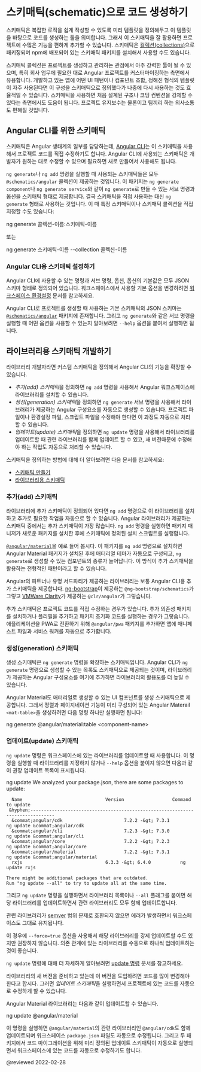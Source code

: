 <!--
# Generating code using schematics
-->
# 스키매틱(schematic)으로 코드 생성하기

<!--
A schematic is a template-based code generator that supports complex logic.
It is a set of instructions for transforming a software project by generating or modifying code.
Schematics are packaged into [collections](guide/glossary#collection) and installed with npm.

The schematic collection can be a powerful tool for creating, modifying, and maintaining any software project, but is particularly useful for customizing Angular projects to suit the particular needs of your own organization.
You might use schematics, for example, to generate commonly-used UI patterns or specific components, using predefined templates or layouts.
Use schematics to enforce architectural rules and conventions, making your projects consistent and inter-operative.
-->
스키매틱은 복잡한 로직을 쉽게 작성할 수 있도록 미리 템플릿을 정의해두고 이 템플릿을 바탕으로 코드를 생성하는 툴을 의미합니다.
그래서 이 스키매틱을 잘 활용하면 프로젝트에 수많은 기능을 편하게 추가할 수 있습니다.
스키매틱은 [컬렉션(collections)](guide/glossary#collection)으로 패키징되며 npm에 배포되어 있는 스키매틱 패키지를 설치해서 사용할 수도 있습니다.

스키매틱 콜렉션은 프로젝트를 생성하고 관리하는 관점에서 아주 강력한 툴이 될 수 있으며, 특히 회사 업무에 필요한 대로 Angular 프로젝트를 커스터마이징하는 측면에서 유용합니다.
개발하고 있는 앱에 어떤 UI 패턴이나 컴포넌트 조합, 정해진 형식의 템플릿이 자주 사용된다면 이 구성을 스키매틱으로 정의했다가 나중에 다시 사용하는 것도 효율적일 수 있습니다.
스키매틱을 사용하면 처음 설계된 구조나 코딩 컨벤션을 강제할 수 있다는 측면에서도 도움이 됩니다.
프로젝트 유지보수는 물론이고 팀끼리 하는 의사소통도 편해질 것입니다.


<!--
## Schematics for the Angular CLI
-->
## Angular CLI를 위한 스키매틱

<!--
Schematics are part of the Angular ecosystem.
The [Angular CLI](guide/glossary#cli)  uses schematics to apply transforms to a web-app project.
You can modify these schematics, and define new ones to do things like update your code to fix breaking changes in a dependency, for example, or to add a new configuration option or framework to an existing project.

Schematics that are included in the `@schematics/angular` collection are run by default by the commands `ng generate` and `ng add`.
The package contains named schematics that configure the options that are available to the CLI for `ng generate` sub-commands, such as `ng generate component` and `ng generate service`.
The subcommands for `ng generate` are shorthand for the corresponding schematic.
To specify a particular schematic \(or collection of schematics\) to generate, using the long form:

<code-example format="shell" language="shell">

ng generate my-schematic-collection:my-schematic-name

</code-example>

or

<code-example format="shell" language="shell">

ng generate my-schematic-name --collection collection-name

</code-example>
-->
스키매틱은 Angular 생태계의 일부를 담당하는데, [Angular CLI](guide/glossary#cli)는 이 스키매틱을 사용해서 프로젝트 코드를 직접 수정하기도 합니다.
Angular CLI에 사용되는 스키매틱은 개발자가 원하는 대로 수정할 수 있으며 필요하면 새로 만들어서 사용해도 됩니다.

`ng generate`나 `ng add` 명령을 실행할 때 사용되는 스키매틱들은 모두 `@schematics/angular` 콜렉션이 제공하는 것입니다.
이 패키지는 `ng generate component`나 `ng generate service`와 같이 `ng generate`로 만들 수 있는 서브 명령과 옵션을 스키매틱 형태로 제공합니다.
결국 스키매틱을 직접 사용하는 대신 `ng generate` 형태로 사용하는 것입니다.
이 때 특정 스키매틱이나 스키매틱 콜렉션을 직접 지정할 수도 있습니다:

<code-example format="shell" language="shell">

ng generate 콜렉션-이름:스키매틱-이름

</code-example>

또는

<code-example format="shell" language="shell">

ng generate 스키매틱-이름 --collection 콜렉션-이름

</code-example>


<!--
### Configuring CLI schematics
-->
### Angular CLI용 스키매틱 설정하기

<!--
A JSON schema associated with a schematic tells the Angular CLI what options are available to commands and subcommands, and determines the defaults.
These defaults can be overridden by providing a different value for an option on the command line.
See [Workspace Configuration](guide/workspace-config) for information about how to change the generation option defaults for your workspace.

The JSON schemas for the default schematics used by the CLI to generate projects and parts of projects are collected in the package [`@schematics/angular`](https://github.com/angular/angular-cli/tree/main/packages/schematics/angular).
The schema describes the options available to the CLI for each of the `ng generate` sub-commands, as shown in the `--help` output.
-->
Angular CLI에 사용할 수 있는 명령과 서브 명령, 옵션, 옵션의 기본값은 모두 JSON 스키마 형태로 정의되어 있습니다.
워크스페이스에서 사용할 기본 옵션을 변경하려면 [워크스페이스 환경설정](guide/workspace-config) 문서를 참고하세요.

Angular CLI로 프로젝트를 생성할 때 사용하는 기본 스키매틱의 JSON 스키마는 [`@schematics/angular`](https://github.com/angular/angular-cli/tree/main/packages/schematics/angular) 패키지에 존재합니다.
그리고 `ng generate`와 같은 서브 명령을 실행할 때 어떤 옵션을 사용할 수 있는지 알아보려면 `--help` 옵션을 붙여서 실행하면 됩니다.


<!--
## Developing schematics for libraries
-->
## 라이브러리용 스키매틱 개발하기

<!--
As a library developer, you can create your own collections of custom schematics to integrate your library with the Angular CLI.

*   An *add schematic* lets developers install your library in an Angular workspace using `ng add`
*   *Generation schematics* can tell the `ng generate` subcommands how to modify projects, add configurations and scripts, and scaffold artifacts that are defined in your library
*   An *update schematic* can tell the `ng update` command how to update your library's dependencies and adjust for breaking changes when you release a new version

For more details of what these look like and how to create them, see:

*   [Authoring Schematics](guide/schematics-authoring)
*   [Schematics for Libraries](guide/schematics-for-libraries)
-->
라이브러리 개발자라면 커스텀 스키매틱을 정의해서 Angular CLI의 기능을 확장할 수 있습니다.

*   *추가\(add\) 스키매틱*을 정의하면 `ng add` 명령을 사용해서 Angular 워크스페이스에 라이브러리를 설치할 수 있습니다.
*   *생성\(generation\) 스키매틱*을 정의하면 `ng generate` 서브 명령을 사용해서 라이브러리가 제공하는 Angular 구성요소를 자동으로 생성할 수 있습니다. 프로젝트 파일이나 환경설정 파일, 스크립트 파일을 수정해야 한다면 이 과정도 자동으로 처리할 수 있습니다.
*   *업데이트\(update\) 스키매틱*을 정의하면 `ng update` 명령을 사용해서 라이브러리를 업데이트할 때 관련 라이브러리를 함께 업데이트 할 수 있고, 새 버전때문에 수정해야 하는 작업도 자동으로 처리할 수 있습니다.

스키매틱을 정의하는 방법에 대해 더 알아보려면 다음 문서를 참고하세요:

*   [스키매틱 만들기](guide/schematics-authoring)
*   [라이브러리용 스키매틱](guide/schematics-for-libraries)


<!--
### Add schematics
-->
### 추가(add) 스키매틱

<!--
An add schematic is typically supplied with a library, so that the library can be added to an existing project with `ng add`.
The `add` command uses your package manager to download new dependencies, and invokes an installation script that is implemented as a schematic.

For example, the [`@angular/material`](https://material.angular.io/guide/schematics) schematic tells the `add` command to install and set up Angular Material and theming, and register new starter components that can be created with `ng generate`.
Look at this one as an example and model for your own add schematic.

Partner and third party libraries also support the Angular CLI with add schematics.
For example, `@ng-bootstrap/schematics` adds [ng-bootstrap](https://ng-bootstrap.github.io)  to an app, and  `@clr/angular` installs and sets up [Clarity from VMWare](https://vmware.github.io/clarity/documentation/v1.0/get-started).

An add schematic can also update a project with configuration changes, add additional dependencies \(such as polyfills\), or scaffold package-specific initialization code.
For example, the `@angular/pwa` schematic turns your application into a PWA by adding an application manifest and service worker.
-->
라이브러리에 추가 스키매틱이 정의되어 있다면 `ng add` 명령으로 이 라이브러리를 설치하고 추가로 필요한 작업을 자동으로 할 수 있습니다.
Angular 라이브러리가 제공하는 스키매틱 중에서는 추가 스키매틱이 가장 많습니다.
`ng add` 명령을 실행하면 패키지 매니저가 새로운 패키지를 설치한 후에 스키매틱에 정의된 설치 스크립트를 실행합니다.

[`@angular/material`](https://material.angular.io/guide/schematics)을 예로 들어 봅시다.
이 패키지를 `ng add` 명령으로 설치하면 Angular Material 패키지가 설치된 후에 매터리얼 테마가 자동으로 구성되고, `ng generate`로 생성할 수 있는 컴포넌트의 종류가 늘어납니다.
이 방식이 추가 스키매틱을 활용하는 전형적인 패턴이라고 할 수 있습니다.

Angular의 파트너나 유명 서드파티가 제공하는 라이브러리는 보통 Angular CLI용 추가 스키매틱을 제공합니다.
[ng-bootstrap](https://ng-bootstrap.github.io)이 제공하는 `@ng-bootstrap/schematics`가 그렇고 [VMWare Clarity](https://vmware.github.io/clarity/documentation/v1.0/get-started)가 제공하는 `@clr/angular`가 그렇습니다.

추가 스키매틱은 프로젝트 코드를 직접 수정하는 경우가 있습니다.
추가 의존성 패키지를 설치하거나 폴리필을 추가하고 패키지 초기화 코드를 실행하는 경우가 그렇습니다.
애플리케이션을 PWA로 전환하기 위해 `@angular/pwa` 패키지를 추가하면 앱에 매니페스트 파일과 서비스 워커를 자동으로 추가합니다.


<!--
### Generation schematics
-->
### 생성(generation) 스키매틱

<!--
Generation schematics are instructions for the `ng generate` command.
The documented sub-commands use the default Angular generation schematics, but you can specify a different schematic \(in place of a sub-command\) to generate an artifact defined in your library.

Angular Material, for example, supplies generation schematics for the UI components that it defines.
The following command uses one of these schematics to render an Angular Material `<mat-table>` that is pre-configured with a datasource for sorting and pagination.

<code-example format="shell" language="shell">

ng generate &commat;angular/material:table &lt;component-name&gt;

</code-example>
-->
생성 스키매틱은 `ng generate` 명령을 확장하는 스키매틱입니다.
Angular CLI가 `ng generate` 명령으로 생성할 수 있는 목록도 스키매틱으로 제공되는 것이며, 라이브러리가 제공하는 Angular 구성요소를 여기에 추가하면 라이브러리의 활용도를 더 높일 수 있습니다.

Angular Material도 매터리얼로 생성할 수 있는 UI 컴포넌트를 생성 스키매틱으로 제공합니다.
그래서 정렬과 페이지네이션 기능이 미리 구성되어 있는 Angular Materail `<mat-table>`을 생성하려면 다음 명령 하나만 실행하면 됩니다:

<code-example format="shell" language="shell">

ng generate &commat;angular/material:table &lt;component-name&gt;

</code-example>


<!--
### Update schematics
-->
### 업데이트(update) 스키매틱

<!--
 The `ng update` command can be used to update your workspace's library dependencies.
 If you supply no options or use the help option, the command examines your workspace and suggests libraries to update.

<code-example format="shell" language="shell">

ng update
    We analyzed your package.json, there are some packages to update:

      Name                               Version                  Command to update
     &hyphen;-------------------------------------------------------------------------------
      &commat;angular/cdk                       7.2.2 -&gt; 7.3.1           ng update &commat;angular/cdk
      &commat;angular/cli                       7.2.3 -&gt; 7.3.0           ng update &commat;angular/cli
      &commat;angular/core                      7.2.2 -&gt; 7.2.3           ng update &commat;angular/core
      &commat;angular/material                  7.2.2 -&gt; 7.3.1           ng update &commat;angular/material
      rxjs                               6.3.3 -&gt; 6.4.0           ng update rxjs

    There might be additional packages that are outdated.
    Run "ng update --all" to try to update all at the same time.

</code-example>

If you pass the command a set of libraries to update \(or the `--all` flag\), it updates those libraries, their peer dependencies, and the peer dependencies that depend on them.

<div class="alert is-helpful">

If there are inconsistencies \(for example, if peer dependencies cannot be matched by a simple [semver](https://semver.io) range\), the command generates an error and does not change anything in the workspace.

We recommend that you do not force an update of all dependencies by default.
Try updating specific dependencies first.

For more about how the `ng update` command works, see [Update Command](https://github.com/angular/angular-cli/blob/main/docs/specifications/update.md).

</div>

If you create a new version of your library that introduces potential breaking changes, you can provide an *update schematic* to enable the `ng update` command to automatically resolve any such changes in the project being updated.

For example, suppose you want to update the Angular Material library.

<code-example format="shell" language="shell">
ng update &commat;angular/material
</code-example>

This command updates both `@angular/material` and its dependency `@angular/cdk` in your workspace's `package.json`.
If either package contains an update schematic that covers migration from the existing version to a new version, the command runs that schematic on your workspace.
-->
`ng update` 명령은 워크스페이스에 있는 라이브러리를 업데이트할 때 사용합니다.
이 명령을 실행할 때 라이브러리를 지정하지 않거나 `--help` 옵션을 붙이지 않으면 다음과 같이 권장 업데이트 목록이 표시됩니다.

<code-example format="shell" language="shell">

ng update
    We analyzed your package.json, there are some packages to update:

      Name                               Version                  Command to update
     &hyphen;-------------------------------------------------------------------------------
      &commat;angular/cdk                       7.2.2 -&gt; 7.3.1           ng update &commat;angular/cdk
      &commat;angular/cli                       7.2.3 -&gt; 7.3.0           ng update &commat;angular/cli
      &commat;angular/core                      7.2.2 -&gt; 7.2.3           ng update &commat;angular/core
      &commat;angular/material                  7.2.2 -&gt; 7.3.1           ng update &commat;angular/material
      rxjs                               6.3.3 -&gt; 6.4.0           ng update rxjs

    There might be additional packages that are outdated.
    Run "ng update --all" to try to update all at the same time.

</code-example>

그리고 `ng update` 명령을 실행하면서 라이브러리 목록이나 `--all` 플래그를 붙이면 해당 라이브러리를 업데이트하면서 관련 라이브러리도 모두 함께 업데이트합니다.

<div class="alert is-helpful">

관련 라이브러리가 [semver](https://semver.io) 범위 문제로 호환되지 않으면 에러가 발생하면서 워크스페이스도 그대로 유지됩니다.

이 경우에 `--force=true` 옵션을 사용해서 해당 라이브러리를 강제 업데이트할 수도 있지만 권장하지 않습니다.
의존 관계에 있는 라이브러리를 수동으로 하나씩 업데이트하는 것이 좋습니다.

`ng update` 명령에 대해 더 자세하게 알아보려면 [update 명령](https://github.com/angular/angular-cli/blob/main/docs/specifications/update.md) 문서를 참고하세요.

</div>

라이브러리의 새 버전을 준비하고 있는데 이 버전을 도입하려면 코드를 많이 변경해야 한다고 합시다.
그러면 *업데이트 스키매틱*을 실행하면서 프로젝트에 있는 코드를 자동으로 수정하게 할 수 있습니다.

Angular Material 라이브러리는 다음과 같이 업데이트할 수 있습니다.

<code-example format="shell" language="shell">
ng update &commat;angular/material
</code-example>

이 명령을 실행하면 `@angular/material`의 관련 라이브러리인 `@angular/cdk`도 함께 업데이트되며 워크스페이스 `package.json` 파일도 자동으로 수정됩니다.
그리고 두 패키지에서 코드 마이그레이션을 위해 미리 정의된 업데이트 스키매틱이 자동으로 실행되면서 워크스페이스에 있는 코드를 자동으로 수정하기도 합니다.


<!-- links -->

<!-- external links -->

<!-- end links -->

@reviewed 2022-02-28
